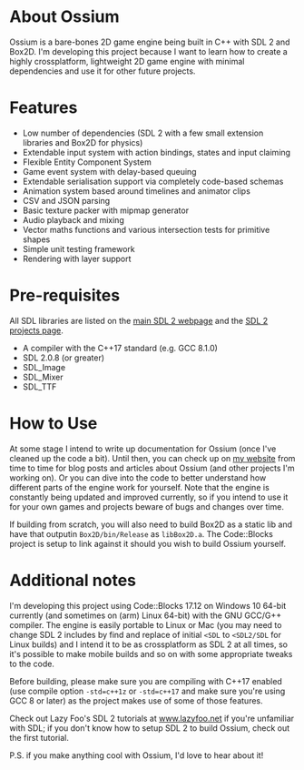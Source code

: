 # About Ossium
Ossium is a bare-bones 2D game engine being built in C++ with SDL 2 and Box2D. I'm developing this project because I want to learn how to create a highly crossplatform, lightweight 2D game engine with minimal dependencies and use it for other future projects.

# Features
* Low number of dependencies (SDL 2 with a few small extension libraries and Box2D for physics)
* Extendable input system with action bindings, states and input claiming
* Flexible Entity Component System
* Game event system with delay-based queuing
* Extendable serialisation support via completely code-based schemas
* Animation system based around timelines and animator clips
* CSV and JSON parsing
* Basic texture packer with mipmap generator
* Audio playback and mixing
* Vector maths functions and various intersection tests for primitive shapes
* Simple unit testing framework
* Rendering with layer support

# Pre-requisites
All SDL libraries are listed on the [main SDL 2 webpage](https://www.libsdl.org/download-2.0.php) and the [SDL 2 projects page](https://www.libsdl.org/projects).
* A compiler with the C++17 standard (e.g. GCC 8.1.0)
* SDL 2.0.8 (or greater)
* SDL_Image
* SDL_Mixer
* SDL_TTF

# How to Use

At some stage I intend to write up documentation for Ossium (once I've cleaned up the code a bit). Until then, you can check up on [my website](https://timlanesoftware.com) from time to time for blog posts and articles about Ossium (and other projects I'm working on). Or you can dive into the code to better understand how different parts of the engine work for yourself. Note that the engine is constantly being updated and improved currently, so if you intend to use it for your own games and projects beware of bugs and changes over time.

If building from scratch, you will also need to build Box2D as a static lib and have that outputin `Box2D/bin/Release` as `libBox2D.a`. The Code::Blocks project is setup to link against it should you wish to build Ossium yourself.

# Additional notes
I'm developing this project using Code::Blocks 17.12 on Windows 10 64-bit currently (and sometimes on (arm) Linux 64-bit)
with the GNU GCC/G++ compiler. The engine is easily portable to Linux or Mac (you may need to change SDL 2 includes by find and replace of initial `<SDL` to `<SDL2/SDL` for Linux builds) and I intend it to be as crossplatform as SDL 2 at all times, so it's possible to make mobile builds and so on with some appropriate tweaks to the code.

Before building, please make sure you are compiling with C++17 enabled (use compile option `-std=c++1z` or `-std=c++17` and make sure you're using GCC 8 or later) as the project makes use of some of those features.

Check out Lazy Foo's SDL 2 tutorials at www.lazyfoo.net if you're unfamiliar with SDL; if you don't know how to setup SDL 2 to build Ossium, check out the first tutorial.

P.S. if you make anything cool with Ossium, I'd love to hear about it!
